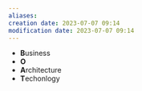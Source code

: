 ```yaml
---
aliases: 
creation date: 2023-07-07 09:14
modification date: 2023-07-07 09:14
---
```


- **B**usiness
- **O**
- **A**rchitecture
- **T**echonlogy
